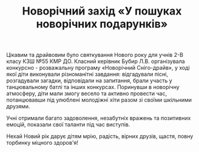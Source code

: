 ﻿---
title: Новорічний захід «У пошуках новорічних подарунків»
---

Цікавим та драйвовим було святкування Нового року для учнів 2-В класу КЗШ №55 КМР ДО. Класний керівник Бубир Л.В. організувала конкурсно - розважальну програму «Новорічний Сніго-драйв», у ході якої діти виконували різноманітні завдання: відгадували пісні, розгадували загадки, відповідали на запитання, брали участь у танцювальному батлі та інших конкурсах. Поринувши в новорічну атмосферу, діти мали змогу весело та активно провести час, потанцювавши під улюблені молодіжні хіти разом зі своїми шкільними друзями.

Учні отримали багато задоволення, незабутніх вражень та позитивних емоцій, показали свої таланти під час виступів.

Нехай Новий рік дарує дітям мрію, радість, вірних друзів, щастя, повну торбинку міцного здоров'я!

<slideshow />
